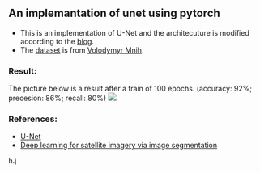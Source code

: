 ## An implemantation of unet using pytorch

* This is an implementation of U-Net and the architecuture is modified according to the [blog](https://blog.deepsense.ai/deep-learning-for-satellite-imagery-via-image-segmentation/).
* The [dataset](http://www.cs.toronto.edu/~vmnih/data/) is from [Volodymyr Mnih](http://www.cs.toronto.edu/~vmnih/).

### Result:
The picture below is a result after a train of 100 epochs.
(accuracy: 92%; precesion: 86%; recall: 80%)
![](https://github.com/huijianpzh/Segmentation/blob/master/segmentation_unet/result.png)

### References:
* [U-Net](https://lmb.informatik.uni-freiburg.de/people/ronneber/u-net/)
* [Deep learning for satellite imagery via image segmentation](https://blog.deepsense.ai/deep-learning-for-satellite-imagery-via-image-segmentation/)


h.j
